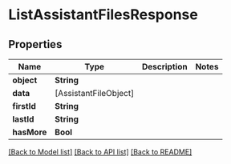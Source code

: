# ListAssistantFilesResponse

## Properties
Name | Type | Description | Notes
------------ | ------------- | ------------- | -------------
**object** | **String** |  | 
**data** | [AssistantFileObject] |  | 
**firstId** | **String** |  | 
**lastId** | **String** |  | 
**hasMore** | **Bool** |  | 

[[Back to Model list]](../README.md#documentation-for-models) [[Back to API list]](../README.md#documentation-for-api-endpoints) [[Back to README]](../README.md)


